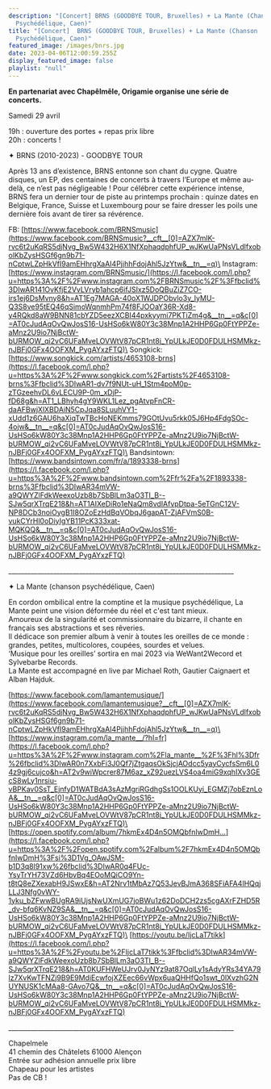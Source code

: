 ```yaml
---
description: "[Concert] BRNS (GOODBYE TOUR, Bruxelles) + La Mante (Chanson
  Psychédélique, Caen)"
title: "[Concert]  BRNS (GOODBYE TOUR, Bruxelles) + La Mante (Chanson
  Psychédélique, Caen)"
featured_image: /images/bnrs.jpg
date: 2023-04-06T12:00:59.255Z
display_featured_image: false
playlist: "null"
---
```

**En partenariat avec Chapêlmêle, Origamie organise une série de concerts.**

Samedi 29 avril

19h : ouverture des portes + repas prix libre\
20h : concerts !

<!--more-->

✦ BRNS (2010-2023) - GOODBYE TOUR

Après 13 ans d’existence, BRNS entonne son chant du cygne. Quatre disques, un EP, des centaines de concerts à travers l’Europe et même au-delà, ce n’est pas négligeable ! Pour célébrer cette expérience intense, BRNS fera un dernier tour de piste au printemps prochain : quinze dates en Belgique, France, Suisse et Luxembourg pour se faire dresser les poils une dernière fois avant de tirer sa révérence.

FB: [https://www.facebook.com/BRNSmusic](https://www.facebook.com/BRNSmusic?__cft__[0]=AZX7mlK-rvc6t2uKqRS5djNvg_Bw5W432H6X1NfXphaqdphfUP_wJKwUaPNsVLdlfxobolKbZysHSGf6gn9b71-nCptwLZpHkVfI9amEHhrgXaAI4PjjhhFdojAhl5JzYtw&__tn__=q)\
Instagram: [https://www.instagram.com/BRNSmusic/](https://l.facebook.com/l.php?u=https%3A%2F%2Fwww.instagram.com%2FBRNSmusic%2F%3Ffbclid%3DIwAR141OvKfjE2VvLVryb1ahcp6ifJSIxz5DoQBuZiZ7CO-irs1ej6DsMvny8&h=AT1Eg7MAGA-40oX1WJDPObvlo3y_IyMU-Q3S8ve95tEQ46qSimoWqnmhPm74f8FJOOaY36R-Xd8-y4RQkd8aW9BNN81cbYZD5eezXCBI44pxkyymi7PKTiZm4g&__tn__=q&c[0]=AT0cJudAqOvQwJosS16-UsHSo6kW80Y3c38Mnp1A2HHP6Gp0FtYPPZe-aMnz2U9io7NjBctW-bURMOW_qi2vC6UFaMveLOVWtV87pCR1nt8j_YpULkJE0D0FDULHSMMkz-nJBFj0GFx4OOFXM_PygAYxzFTQ)\
Songkick: [https://www.songkick.com/artists/4653108-brns](https://l.facebook.com/l.php?u=https%3A%2F%2Fwww.songkick.com%2Fartists%2F4653108-brns%3Ffbclid%3DIwAR1-dv7f9NUt-uH_1Stm4poM0p-zTGzeehvDL6vLECU9P-0m_xDjP-fD68g&h=AT1_LBhyh4gY9WKL1Lez_pgAtvpFnCR-daAFBwjXlXBDAiN5CpJqa8SLuuhVY1-xUdd1z6GAU6haXiqTwTBcHoNEKmms79GOtUvu5rkk05J6Hp4FdgSOc-4ojw&__tn__=q&c[0]=AT0cJudAqOvQwJosS16-UsHSo6kW80Y3c38Mnp1A2HHP6Gp0FtYPPZe-aMnz2U9io7NjBctW-bURMOW_qi2vC6UFaMveLOVWtV87pCR1nt8j_YpULkJE0D0FDULHSMMkz-nJBFj0GFx4OOFXM_PygAYxzFTQ)\
Bandsintown: [https://www.bandsintown.com/fr/a/1893338-brns](https://l.facebook.com/l.php?u=https%3A%2F%2Fwww.bandsintown.com%2Ffr%2Fa%2F1893338-brns%3Ffbclid%3DIwAR34mVW-a9QWYZlFdkWeexoUzb8b7SbBlLm3aO3TI_B--SJw5qrXTrqE218&h=AT1AIXeDiRo1eNaQm8vdIAfvpDtpa-5eTGnC12V-NP8DCb3noiOygB1I8OZoEzHdBqVObqJ6gapAT-ZjAFVmS0B-vukCYrHl0oDiyIgYB11PcK333xat-MQKQQ&__tn__=q&c[0]=AT0cJudAqOvQwJosS16-UsHSo6kW80Y3c38Mnp1A2HHP6Gp0FtYPPZe-aMnz2U9io7NjBctW-bURMOW_qi2vC6UFaMveLOVWtV87pCR1nt8j_YpULkJE0D0FDULHSMMkz-nJBFj0GFx4OOFXM_PygAYxzFTQ)

\_\_\_\_\_\_\_\_\_\_\_\_\_\_\_\_\_\_\_\_\_\_\_\_\_\_\_\_\_\_\_\_\_\_\_\_\_\_\_\_\_\_\_\_\_\_\_\_\_\_\_\_\_\_\_\_\_\_\_\_\_\_\_\_\_\_\_\_\_\_



✦ La Mante (chanson psychédélique, Caen)

En cordon ombilical entre la comptine et la musique psychédélique, La Mante peint une vision déformée du réel et c'est tant mieux.\
Amoureux de la singularité et commissionnaire du bizarre, il chante en français ses abstractions et ses rêveries.\
Il dédicace son premier album à venir à toutes les oreilles de ce monde : grandes, petites, multicolores, coupées, sourdes et velues.\
‘Musique pour les oreilles’ sortira en mai 2023 via WeWant2Wecord et Sylvebarbe Records.\
La Mante est accompagné en live par Michael Roth, Gautier Caignaert et Alban Hajduk.

[https://www.facebook.com/lamantemusique/](https://www.facebook.com/lamantemusique?__cft__[0]=AZX7mlK-rvc6t2uKqRS5djNvg_Bw5W432H6X1NfXphaqdphfUP_wJKwUaPNsVLdlfxobolKbZysHSGf6gn9b71-nCptwLZpHkVfI9amEHhrgXaAI4PjjhhFdojAhl5JzYtw&__tn__=q)\
[https://www.instagram.com/la_mante__/?hl=fr](https://l.facebook.com/l.php?u=https%3A%2F%2Fwww.instagram.com%2Fla_mante__%2F%3Fhl%3Dfr%26fbclid%3DIwAR0n7XxbFi3J0Qf7jZtgaqsOkSjcjAOdcc5yayCycfsSm6L04z9gj6cujco&h=AT2v9wiWpcrer87M6az_xZ92uezLVS4oa4miG9xqhIXv3GEcS8wLy1nrsiu-vBPKav0SsT_EjnfyD1WATBdA3sAzMgriRGdhgSs1OOLKUyi_EGMZj7obEznLoA&__tn__=q&c[0]=AT0cJudAqOvQwJosS16-UsHSo6kW80Y3c38Mnp1A2HHP6Gp0FtYPPZe-aMnz2U9io7NjBctW-bURMOW_qi2vC6UFaMveLOVWtV87pCR1nt8j_YpULkJE0D0FDULHSMMkz-nJBFj0GFx4OOFXM_PygAYxzFTQ)\
[https://open.spotify.com/album/7hkmEx4D4n5OMQbfnIwDmH...](https://l.facebook.com/l.php?u=https%3A%2F%2Fopen.spotify.com%2Falbum%2F7hkmEx4D4n5OMQbfnIwDmH%3Fsi%3D1Vg_OAwJSM-b1D3q8l91xw%26fbclid%3DIwAR0q4FUc-YsyTrYH73VZd6HbvBq4EOoMQiCO9Yn-t8tQ8eZXexabH9JSwxE&h=AT2Nrv1tMbAz7Q53JevBJmA368SFiAFA4IHQqjLLJ3Nfg0vWY-1yku_bZFwwBUgRA9iUjsNwUXmUG7joBWu1z62DoDCH2zs5cgAXrFZHD5R_dv-bfq6KvNZ9SA&__tn__=q&c[0]=AT0cJudAqOvQwJosS16-UsHSo6kW80Y3c38Mnp1A2HHP6Gp0FtYPPZe-aMnz2U9io7NjBctW-bURMOW_qi2vC6UFaMveLOVWtV87pCR1nt8j_YpULkJE0D0FDULHSMMkz-nJBFj0GFx4OOFXM_PygAYxzFTQ)\
[https://youtu.be/IjcLaT7tikk](https://l.facebook.com/l.php?u=https%3A%2F%2Fyoutu.be%2FIjcLaT7tikk%3Ffbclid%3DIwAR34mVW-a9QWYZlFdkWeexoUzb8b7SbBlLm3aO3TI_B--SJw5qrXTrqE218&h=AT0KUFHWeUJrv0JyNYz9at87OqlLy1sAdyYRs34YA79lz7XvKwTFNZj9B9E9MdiEcwfojXZEec66vWpx6uaQHHfQo1swt_0lXvzhG2NUYNUSK1cMAa8-GAvo7Q&__tn__=q&c[0]=AT0cJudAqOvQwJosS16-UsHSo6kW80Y3c38Mnp1A2HHP6Gp0FtYPPZe-aMnz2U9io7NjBctW-bURMOW_qi2vC6UFaMveLOVWtV87pCR1nt8j_YpULkJE0D0FDULHSMMkz-nJBFj0GFx4OOFXM_PygAYxzFTQ)

\_\_\_\_\_\_\_\_\_\_\_\_\_\_\_\_\_\_\_\_\_\_\_\_\_\_\_\_\_\_\_\_\_\_\_\_\_\_\_\_\_\_\_\_\_\_\_\_\_\_\_\_\_\_\_\_\_\_\_\_\_\_\_\_\_\_\_\_\_\_

Chapelmele\
41 chemin des Châtelets 61000 Alençon\
Entrée sur adhésion annuelle prix libre\
Chapeau pour les artistes\
Pas de CB !